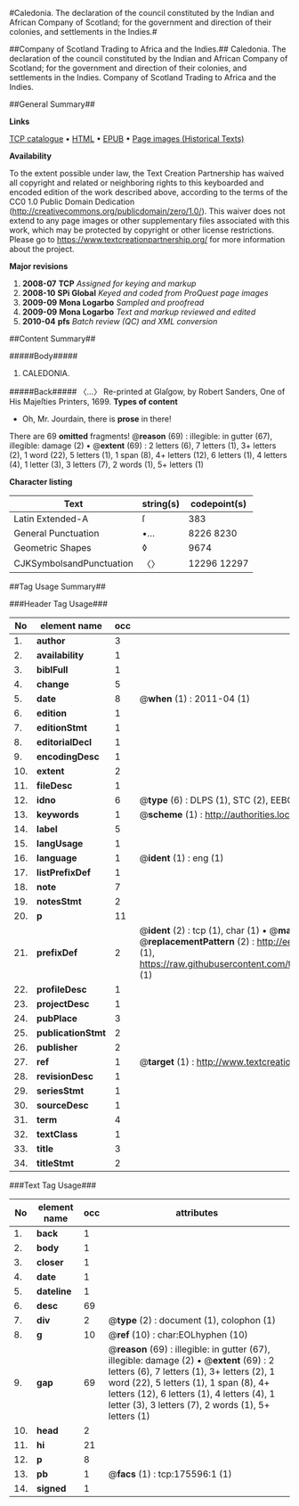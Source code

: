 #Caledonia. The declaration of the council constituted by the Indian and African Company of Scotland; for the government and direction of their colonies, and settlements in the Indies.#

##Company of Scotland Trading to Africa and the Indies.##
Caledonia. The declaration of the council constituted by the Indian and African Company of Scotland; for the government and direction of their colonies, and settlements in the Indies.
Company of Scotland Trading to Africa and the Indies.

##General Summary##

**Links**

[TCP catalogue](http://www.ota.ox.ac.uk/tcp/)  • 
[HTML](http://tei.it.ox.ac.uk/tcp/Texts-HTML/free/B02/B02307.html)  • 
[EPUB](http://tei.it.ox.ac.uk/tcp/Texts-EPUB/free/B02/B02307.epub) • 
[Page images (Historical Texts)](https://historicaltexts.jisc.ac.uk/eebo-52211767e)

**Availability**

To the extent possible under law, the Text Creation Partnership has waived all copyright and related or neighboring rights to this keyboarded and encoded edition of the work described above, according to the terms of the CC0 1.0 Public Domain Dedication (http://creativecommons.org/publicdomain/zero/1.0/). This waiver does not extend to any page images or other supplementary files associated with this work, which may be protected by copyright or other license restrictions. Please go to https://www.textcreationpartnership.org/ for more information about the project.

**Major revisions**

1. __2008-07__ __TCP__ *Assigned for keying and markup*
1. __2008-10__ __SPi Global__ *Keyed and coded from ProQuest page images*
1. __2009-09__ __Mona Logarbo__ *Sampled and proofread*
1. __2009-09__ __Mona Logarbo__ *Text and markup reviewed and edited*
1. __2010-04__ __pfs__ *Batch review (QC) and XML conversion*

##Content Summary##

#####Body#####

1. CALEDONIA.

#####Back#####
〈…〉 Re-printed at Glaſgow, by Robert Sanders, One of His Majeſties Printers, 1699.
**Types of content**

  * Oh, Mr. Jourdain, there is **prose** in there!

There are 69 **omitted** fragments! 
 @__reason__ (69) : illegible: in gutter (67), illegible: damage (2)  •  @__extent__ (69) : 2 letters (6), 7 letters (1), 3+ letters (2), 1 word (22), 5 letters (1), 1 span (8), 4+ letters (12), 6 letters (1), 4 letters (4), 1 letter (3), 3 letters (7), 2 words (1), 5+ letters (1)

**Character listing**


|Text|string(s)|codepoint(s)|
|---|---|---|
|Latin Extended-A|ſ|383|
|General Punctuation|•…|8226 8230|
|Geometric Shapes|◊|9674|
|CJKSymbolsandPunctuation|〈〉|12296 12297|

##Tag Usage Summary##

###Header Tag Usage###

|No|element name|occ|attributes|
|---|---|---|---|
|1.|__author__|3||
|2.|__availability__|1||
|3.|__biblFull__|1||
|4.|__change__|5||
|5.|__date__|8| @__when__ (1) : 2011-04 (1)|
|6.|__edition__|1||
|7.|__editionStmt__|1||
|8.|__editorialDecl__|1||
|9.|__encodingDesc__|1||
|10.|__extent__|2||
|11.|__fileDesc__|1||
|12.|__idno__|6| @__type__ (6) : DLPS (1), STC (2), EEBO-CITATION (1), OCLC (1), VID (1)|
|13.|__keywords__|1| @__scheme__ (1) : http://authorities.loc.gov/ (1)|
|14.|__label__|5||
|15.|__langUsage__|1||
|16.|__language__|1| @__ident__ (1) : eng (1)|
|17.|__listPrefixDef__|1||
|18.|__note__|7||
|19.|__notesStmt__|2||
|20.|__p__|11||
|21.|__prefixDef__|2| @__ident__ (2) : tcp (1), char (1)  •  @__matchPattern__ (2) : ([0-9\-]+):([0-9IVX]+) (1), (.+) (1)  •  @__replacementPattern__ (2) : http://eebo.chadwyck.com/downloadtiff?vid=$1&page=$2 (1), https://raw.githubusercontent.com/textcreationpartnership/Texts/master/tcpchars.xml#$1 (1)|
|22.|__profileDesc__|1||
|23.|__projectDesc__|1||
|24.|__pubPlace__|3||
|25.|__publicationStmt__|2||
|26.|__publisher__|2||
|27.|__ref__|1| @__target__ (1) : http://www.textcreationpartnership.org/docs/. (1)|
|28.|__revisionDesc__|1||
|29.|__seriesStmt__|1||
|30.|__sourceDesc__|1||
|31.|__term__|4||
|32.|__textClass__|1||
|33.|__title__|3||
|34.|__titleStmt__|2||


###Text Tag Usage###

|No|element name|occ|attributes|
|---|---|---|---|
|1.|__back__|1||
|2.|__body__|1||
|3.|__closer__|1||
|4.|__date__|1||
|5.|__dateline__|1||
|6.|__desc__|69||
|7.|__div__|2| @__type__ (2) : document (1), colophon (1)|
|8.|__g__|10| @__ref__ (10) : char:EOLhyphen (10)|
|9.|__gap__|69| @__reason__ (69) : illegible: in gutter (67), illegible: damage (2)  •  @__extent__ (69) : 2 letters (6), 7 letters (1), 3+ letters (2), 1 word (22), 5 letters (1), 1 span (8), 4+ letters (12), 6 letters (1), 4 letters (4), 1 letter (3), 3 letters (7), 2 words (1), 5+ letters (1)|
|10.|__head__|2||
|11.|__hi__|21||
|12.|__p__|8||
|13.|__pb__|1| @__facs__ (1) : tcp:175596:1 (1)|
|14.|__signed__|1||
